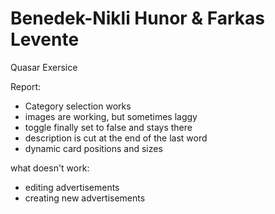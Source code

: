# Benedek-Nikli Hunor & Farkas Levente
Quasar Exersice

Report:
- Category selection works
- images are working, but sometimes laggy
- toggle finally set to false and stays there
- description is cut at the end of the last word
- dynamic card positions and sizes

what doesn't work:
 - editing advertisements
 - creating new advertisements

